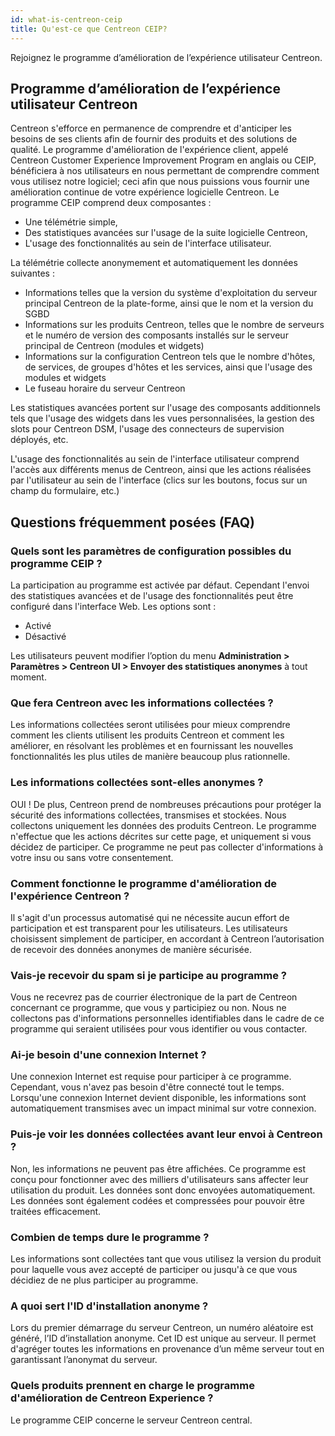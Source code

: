 ```yaml
---
id: what-is-centreon-ceip
title: Qu'est-ce que Centreon CEIP?
---
```


Rejoignez le programme d’amélioration de l’expérience utilisateur Centreon.

## Programme d’amélioration de l’expérience utilisateur Centreon

Centreon s'efforce en permanence de comprendre et d'anticiper les besoins de ses
clients afin de fournir des produits et des solutions de qualité. Le programme
d'amélioration de l'expérience client, appelé Centreon Customer Experience
Improvement Program en anglais ou CEIP, bénéficiera à nos utilisateurs en nous
permettant de comprendre comment vous utilisez notre logiciel; ceci afin que
nous puissions vous fournir une amélioration continue de votre expérience
logicielle Centreon. Le programme CEIP comprend deux composantes :

  - Une télémétrie simple,
  - Des statistiques avancées sur l'usage de la suite logicielle Centreon,
  - L'usage des fonctionnalités au sein de l'interface utilisateur.

La télémétrie collecte anonymement et automatiquement les données suivantes :

  - Informations telles que la version du système d'exploitation du serveur
    principal Centreon de la plate-forme, ainsi que le nom et la version du SGBD
  - Informations sur les produits Centreon, telles que le nombre de serveurs et
    le numéro de version des composants installés sur le serveur principal de
    Centreon (modules et widgets)
  - Informations sur la configuration Centreon tels que le nombre d'hôtes, de
    services, de groupes d'hôtes et les services, ainsi que l'usage des modules
    et widgets
  - Le fuseau horaire du serveur Centreon

Les statistiques avancées portent sur l'usage des composants additionnels tels que l'usage des widgets dans les vues
personnalisées, la gestion des slots pour Centreon DSM, l'usage des connecteurs de supervision déployés, etc.

L'usage des fonctionnalités au sein de l'interface utilisateur comprend l'accès aux différents menus de Centreon, ainsi
que les actions réalisées par l'utilisateur au sein de l'interface (clics sur les boutons, focus sur un champ du
formulaire, etc.)

## Questions fréquemment posées (FAQ)

### Quels sont les paramètres de configuration possibles du programme CEIP ?

La participation au programme est activée par défaut. Cependant l'envoi des statistiques avancées et de l'usage des
fonctionnalités peut être configuré dans l'interface Web. Les options sont :

  - Activé
  - Désactivé

Les utilisateurs peuvent modifier l’option du menu **Administration \>
Paramètres \> Centreon UI \> Envoyer des statistiques anonymes** à tout moment.

### Que fera Centreon avec les informations collectées ?

Les informations collectées seront utilisées pour mieux comprendre comment les
clients utilisent les produits Centreon et comment les améliorer, en résolvant
les problèmes et en fournissant les nouvelles fonctionnalités les plus utiles de
manière beaucoup plus rationnelle.

### Les informations collectées sont-elles anonymes ?

OUI \! De plus, Centreon prend de nombreuses précautions pour protéger la
sécurité des informations collectées, transmises et stockées. Nous collectons
uniquement les données des produits Centreon. Le programme n'effectue que les
actions décrites sur cette page, et uniquement si vous décidez de participer. Ce
programme ne peut pas collecter d'informations à votre insu ou sans votre
consentement.

### Comment fonctionne le programme d'amélioration de l'expérience Centreon ?

Il s'agit d'un processus automatisé qui ne nécessite aucun effort de
participation et est transparent pour les utilisateurs. Les utilisateurs
choisissent simplement de participer, en accordant à Centreon l’autorisation de
recevoir des données anonymes de manière sécurisée.

### Vais-je recevoir du spam si je participe au programme ?

Vous ne recevrez pas de courrier électronique de la part de Centreon concernant
ce programme, que vous y participiez ou non. Nous ne collectons pas
d'informations personnelles identifiables dans le cadre de ce programme qui
seraient utilisées pour vous identifier ou vous contacter.

### Ai-je besoin d'une connexion Internet ?

Une connexion Internet est requise pour participer à ce programme. Cependant,
vous n'avez pas besoin d'être connecté tout le temps. Lorsqu'une connexion
Internet devient disponible, les informations sont automatiquement transmises
avec un impact minimal sur votre connexion.

### Puis-je voir les données collectées avant leur envoi à Centreon ?

Non, les informations ne peuvent pas être affichées. Ce programme est conçu pour
fonctionner avec des milliers d'utilisateurs sans affecter leur utilisation du
produit. Les données sont donc envoyées automatiquement. Les données sont
également codées et compressées pour pouvoir être traitées efficacement.

### Combien de temps dure le programme ?

Les informations sont collectées tant que vous utilisez la version du produit
pour laquelle vous avez accepté de participer ou jusqu'à ce que vous décidiez de
ne plus participer au programme.

### A quoi sert l'ID d'installation anonyme ?

Lors du premier démarrage du serveur Centreon, un numéro aléatoire est généré,
l’ID d’installation anonyme. Cet ID est unique au serveur. Il permet d'agréger
toutes les informations en provenance d’un même serveur tout en garantissant
l’anonymat du serveur.

### Quels produits prennent en charge le programme d'amélioration de Centreon Experience ?

Le programme CEIP concerne le serveur Centreon central.
